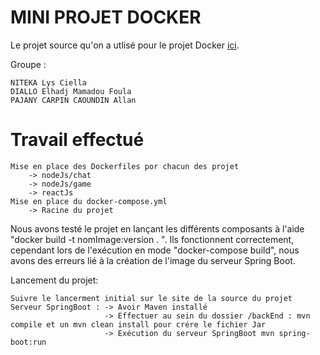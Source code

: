 # MINI PROJET DOCKER

Le projet source qu'on a utlisé pour le projet Docker [ici](https://github.com/fabiendv/asi-cards-game).

Groupe :

    NITEKA Lys Ciella
    DIALLO Elhadj Mamadou Foula
    PAJANY CARPIN CAOUNDIN Allan

# Travail effectué

    Mise en place des Dockerfiles por chacun des projet
        -> nodeJs/chat
        -> nodeJs/game
        -> reactJs
    Mise en place du docker-compose.yml
        -> Racine du projet

Nous avons testé le projet en lançant les différents composants à l'aide 
"docker build -t nomImage:version . ". Ils fonctionnent correctement, cependant lors de l'exécution en mode "docker-compose build", nous avons des erreurs lié à la création de l'image du serveur Spring Boot. 



Lancement du projet:

    Suivre le lancerment initial sur le site de la source du projet
    Serveur SpringBoot : -> Avoir Maven installé
                         -> Effectuer au sein du dossier /backEnd : mvn compile et un mvn clean install pour crére le fichier Jar 
                         -> Exécution du serveur SpringBoot mvn spring-boot:run
